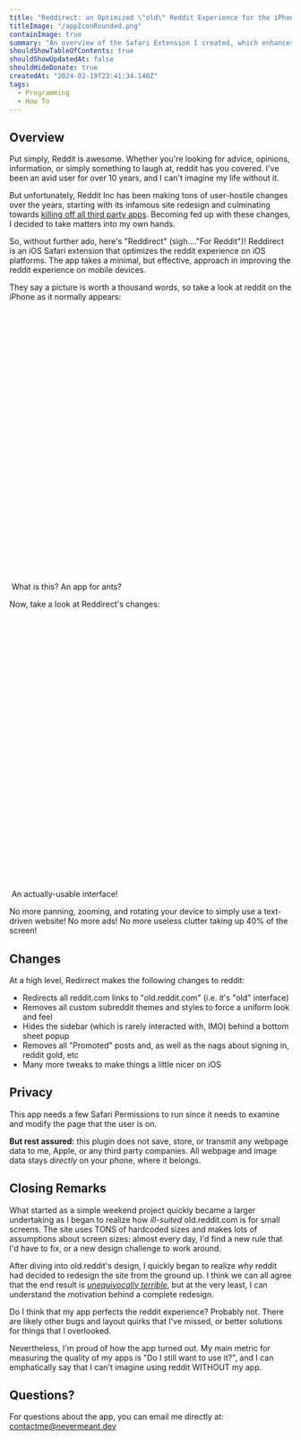 ```yaml
---
title: "Reddirect: an Optimized \"old\" Reddit Experience for the iPhone!"
titleImage: "/appIconRounded.png"
containImage: true
summary: "An overview of the Safari Extension I created, which enhances the reddit experience on iOS"
shouldShowTableOfContents: true
shouldShowUpdatedAt: false
shouldHideDonate: true
createdAt: "2024-02-19T23:41:34.140Z"
tags: 
  - Programming
  - How To
---
```


## Overview
Put simply, Reddit is awesome. Whether you're looking for advice, opinions, information, or simply something to laugh at, reddit has you covered. I've been an avid user for over 10 years, and I can't imagine my life without it.

But unfortunately, Reddit Inc has been making tons of user-hostile changes over the years, starting with its infamous site redesign and culminating towards [killing off all third party apps](https://arstechnica.com/gadgets/2023/06/reddits-new-api-pricing-will-kill-off-apollo-on-june-30/). Becoming fed up with these changes, I decided to take matters into my own hands.

So, without further ado, here's "Reddirect" (sigh...."For Reddit")! Reddirect is an iOS Safari extension that optimizes the reddit experience on iOS platforms. The app takes a minimal, but effective, approach in improving the reddit experience on mobile devices.

They say a picture is worth a thousand words, so take a look at reddit on the iPhone as it normally appears:
<div class="imageContainer">
  <img :src="'/old.jpg'" style="height: 500px; object-fit: contain;"/>
  <span class="text--secondary">What is this? An app for ants?</span>
</div>

Now, take a look at Reddirect's changes:
<div class="imageContainer">
  <img :src="'/new.jpg'" style="height: 500px; object-fit: contain;"/>
  <span class="text--secondary">An actually-usable interface!</span>
</div>

No more panning, zooming, and rotating your device to simply use a text-driven website! No more ads! No more useless clutter taking up 40% of the screen!

## Changes
At a high level, Redirrect makes the following changes to reddit:
- Redirects all reddit.com links to "old.reddit.com" (i.e. it's "old" interface)
- Removes all custom subreddit themes and styles to force a uniform look and feel
- Hides the sidebar (which is rarely interacted with, IMO) behind a bottom sheet popup
- Removes all "Promoted" posts and, as well as the nags about signing in, reddit gold, etc
- Many more tweaks to make things a little nicer on iOS

## Privacy
This app needs a few Safari Permissions to run since it needs to examine and modify the page that the user is on.

**But rest assured:** this plugin does not save, store, or transmit any webpage data to me, Apple, or any third party companies. All webpage and image data stays *directly* on your phone, where it belongs.

## Closing Remarks
What started as a simple weekend project quickly became a larger undertaking as I began to realize how *ill-suited* old.reddit.com is for small screens. The site uses TONS of hardcoded sizes and makes lots of assumptions about screen sizes: almost every day, I'd find a new rule that I'd have to fix, or a new design challenge to work around.

After diving into old.reddit's design, I quickly began to realize *why* reddit had decided to redesign the site from the ground up. I think we can all agree that the end result is *[unequivocally terrible](https://www.reddit.com/)*, but at the very least, I can understand the motivation behind a complete redesign.

Do I think that my app perfects the reddit experience? Probably not. There are likely other bugs and layout quirks that I've missed, or better solutions for things that I overlooked.

Nevertheless, I'm proud of how the app turned out. My main metric for measuring the quality of my apps is "Do I still want to use it?", and I can emphatically say that I can't imagine using reddit WITHOUT my app.

## Questions?
For questions about the app, you can email me directly at: <a href="mailto:contactme@nevermeant.dev">contactme@nevermeant.dev</a>